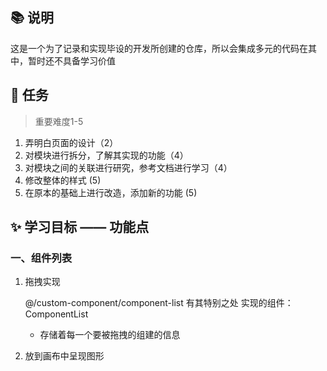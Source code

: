 ## 📚 说明

这是一个为了记录和实现毕设的开发所创建的仓库，所以会集成多元的代码在其中，暂时还不具备学习价值

## 💼 任务

> 重要难度1-5
1. 弄明白页面的设计（2）
2. 对模块进行拆分，了解其实现的功能（4）
3. 对模块之间的关联进行研究，参考文档进行学习（4）
4. 修改整体的样式 (5)
5. 在原本的基础上进行改造，添加新的功能 (5)

## ✨ 学习目标 —— 功能点
###  一、组件列表
1. 拖拽实现

    @/custom-component/component-list 有其特别之处
    实现的组件：ComponentList
    + 存储着每一个要被拖拽的组建的信息
  
2. 放到画布中呈现图形
